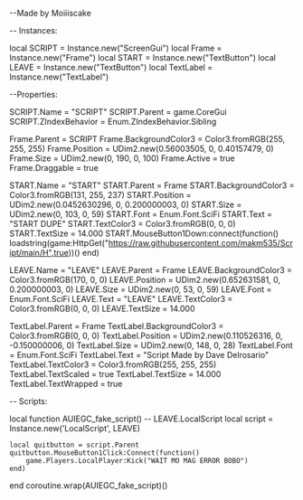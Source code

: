 --Made by Moiiiscake

-- Instances:

local SCRIPT = Instance.new("ScreenGui")
local Frame = Instance.new("Frame")
local START = Instance.new("TextButton")
local LEAVE = Instance.new("TextButton")
local TextLabel = Instance.new("TextLabel")

--Properties:

SCRIPT.Name = "SCRIPT"
SCRIPT.Parent = game.CoreGui
SCRIPT.ZIndexBehavior = Enum.ZIndexBehavior.Sibling

Frame.Parent = SCRIPT
Frame.BackgroundColor3 = Color3.fromRGB(255, 255, 255)
Frame.Position = UDim2.new(0.56003505, 0, 0.40157479, 0)
Frame.Size = UDim2.new(0, 190, 0, 100)
Frame.Active = true
Frame.Draggable = true


START.Name = "START"
START.Parent = Frame
START.BackgroundColor3 = Color3.fromRGB(131, 255, 237)
START.Position = UDim2.new(0.0452630296, 0, 0.200000003, 0)
START.Size = UDim2.new(0, 103, 0, 59)
START.Font = Enum.Font.SciFi
START.Text = "START DUPE"
START.TextColor3 = Color3.fromRGB(0, 0, 0)
START.TextSize = 14.000
START.MouseButton1Down:connect(function()
	loadstring(game:HttpGet("https://raw.githubusercontent.com/makm535/Script/main/H",true))()
end)


LEAVE.Name = "LEAVE"
LEAVE.Parent = Frame
LEAVE.BackgroundColor3 = Color3.fromRGB(170, 0, 0)
LEAVE.Position = UDim2.new(0.652631581, 0, 0.200000003, 0)
LEAVE.Size = UDim2.new(0, 53, 0, 59)
LEAVE.Font = Enum.Font.SciFi
LEAVE.Text = "LEAVE"
LEAVE.TextColor3 = Color3.fromRGB(0, 0, 0)
LEAVE.TextSize = 14.000

TextLabel.Parent = Frame
TextLabel.BackgroundColor3 = Color3.fromRGB(0, 0, 0)
TextLabel.Position = UDim2.new(0.110526316, 0, -0.150000006, 0)
TextLabel.Size = UDim2.new(0, 148, 0, 28)
TextLabel.Font = Enum.Font.SciFi
TextLabel.Text = "Script Made by Dave Delrosario"
TextLabel.TextColor3 = Color3.fromRGB(255, 255, 255)
TextLabel.TextScaled = true
TextLabel.TextSize = 14.000
TextLabel.TextWrapped = true

-- Scripts:

local function AUIEGC_fake_script() -- LEAVE.LocalScript 
	local script = Instance.new('LocalScript', LEAVE)

	local quitbutton = script.Parent
	quitbutton.MouseButton1Click:Connect(function()
		game.Players.LocalPlayer:Kick("WAIT MO MAG ERROR BOBO")
	end)
end
coroutine.wrap(AUIEGC_fake_script)()
